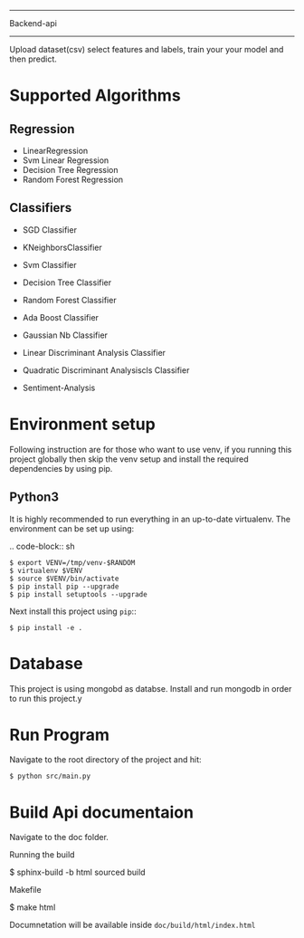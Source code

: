 ***********
Backend-api
***********

Upload dataset(csv) select features and labels, train your your model and then predict.


Supported Algorithms
====================


Regression
----------

* LinearRegression
* Svm Linear Regression
* Decision Tree Regression
* Random Forest Regression


Classifiers
-----------

* SGD Classifier
* KNeighborsClassifier
* Svm Classifier
* Decision Tree Classifier
* Random Forest Classifier
* Ada Boost Classifier
* Gaussian Nb Classifier
* Linear Discriminant Analysis Classifier
* Quadratic Discriminant Analysiscls Classifier

* Sentiment-Analysis


Environment setup
=================

Following instruction are for those who want to use venv, if you running this project globally then skip the venv setup and install the required dependencies by using pip.


Python3
-------

It is highly recommended to run everything in an up-to-date virtualenv.
The environment can be set up using:

.. code-block:: sh

    $ export VENV=/tmp/venv-$RANDOM
    $ virtualenv $VENV
    $ source $VENV/bin/activate
    $ pip install pip --upgrade
    $ pip install setuptools --upgrade


Next install this project using ``pip``::

    $ pip install -e .


Database
========

This project is using mongobd as databse. Install and run mongodb in order to run
this project.y

Run Program
===========
Navigate to the root directory of the project and hit:
    
    $ python src/main.py

Build Api documentaion
======================

Navigate to the doc folder.


Running the build

$ sphinx-build -b html sourced build


Makefile

$ make html

Documnetation will be available inside
  ``doc/build/html/index.html``
